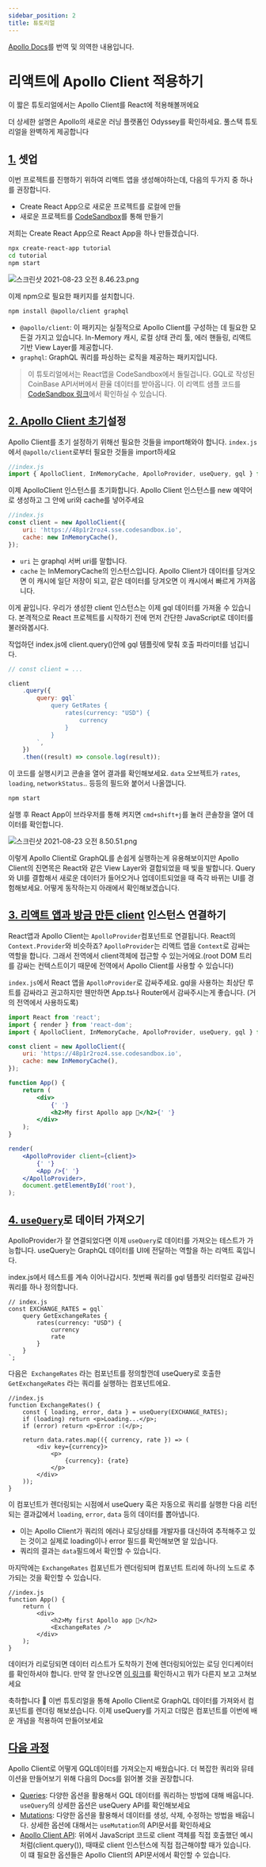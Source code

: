 ```yaml
---
sidebar_position: 2
title: 튜토리얼
---
```


[Apollo Docs](https://www.apollographql.com/docs/react/get-started/)를 번역 및 의역한 내용입니다.

# 리액트에 Apollo Client 적용하기

이 짧은 튜토리얼에서는 Apollo Client를 React에 적용해볼꺼에요

더 상세한 설명은 Apollo의 새로운 러닝 플랫폼인 Odyssey를 확인하세요. 풀스택 튜토리얼을 완벽하게 제공합니다

## [1.](https://www.apollographql.com/docs/react/get-started/#1-setup) 셋업

이번 프로젝트를 진행하기 위하여 리액트 앱을 생성해야하는데, 다음의 두가지 중 하나를 권장합니다.

-   Create React App으로 새로운 프로젝트를 로컬에 만들
-   새로운 프로젝트를 [CodeSandbox](https://codesandbox.io/)를 통해 만들기

저희는 Create React App으로 React App을 하나 만들겠습니다.

```bash
npx create-react-app tutorial
cd tutorial
npm start
```

![스크린샷 2021-08-23 오전 8.46.23.png](https://s3-us-west-2.amazonaws.com/secure.notion-static.com/e794ff18-0649-48dc-89ee-c603d1e1687f/스크린샷_2021-08-23_오전_8.46.23.png)

이제 npm으로 필요한 패키지를 설치합니다.

```bash
npm install @apollo/client graphql
```

-   `@apollo/client`: 이 패키지는 실질적으로 Apollo Client를 구성하는 데 필요한 모든걸 가지고 있습니다. In-Memory 캐시, 로컬 상태 관리 툴, 에러 핸들링, 리액트 기반 View Layer를 제공합니다.
-   `graphql`: GraphQL 쿼리를 파싱하는 로직을 제공하는 패키지입니다.

> 이 튜토리얼에서는 React앱을 CodeSandbox에서 돌릴겁니다. GQL로 작성된 CoinBase API서버에서 환율 데이터를 받아옵니다. 이 리액트 샘플 코드를 [CodeSandbox 링크](https://codesandbox.io/s/get-started-coinbase-client-73r10)에서 확인하실 수 있습니다.

## [2. Apollo Client 초기](https://www.apollographql.com/docs/react/get-started/#2-initialize-apolloclient)설정

Apollo Client를 초기 설정하기 위해선 필요한 것들을 import해와야 합니다. `index.js`에서 `@apollo/client`로부터 필요한 것들을 import하세요

```jsx
//index.js
import { ApolloClient, InMemoryCache, ApolloProvider, useQuery, gql } from '@apollo/client';
```

이제 ApolloClient 인스턴스를 초기화합니다. Apollo Client 인스턴스를 new 예약어로 생성하고 그 안에 uri와 cache를 넣어주세요

```jsx
//index.js
const client = new ApolloClient({
    uri: 'https://48p1r2roz4.sse.codesandbox.io',
    cache: new InMemoryCache(),
});
```

-   `uri` 는 graphql 서버 uri를 말합니다.
-   `cache` 는 InMemoryCache의 인스턴스입니다. Apollo Client가 데이터를 당겨오면 이 캐시에 일단 저장이 되고, 같은 데이터를 당겨오면 이 캐시에서 빠르게 가져옵니다.

이게 끝입니다. 우리가 생성한 client 인스턴스는 이제 gql 데이터를 가져올 수 있습니다. 본격적으로 React 프로젝트를 시작하기 전에 먼저 간단한 JavaScript로 데이터를 불러와봅시다.

작업하던 index.js에 client.query()안에 gql 템플릿에 맞춰 호출 파라미터를 넘깁니다.

```jsx
// const client = ...

client
    .query({
        query: gql`
            query GetRates {
                rates(currency: "USD") {
                    currency
                }
            }
        `,
    })
    .then((result) => console.log(result));
```

이 코드를 실행시키고 콘솔을 열어 결과를 확인해보세요. `data` 오브젝트가 `rates`, `loading`, `networkStatus`.. 등등의 필드와 붙어서 나올껍니다.

```bash
npm start
```

실행 후 React App이 브라우저를 통해 켜지면 `cmd+shift+j`를 눌러 콘솔창을 열어 데이터를 확인합니다.

![스크린샷 2021-08-23 오전 8.50.51.png](https://s3-us-west-2.amazonaws.com/secure.notion-static.com/1445afef-4ae6-409a-9aa5-4d858e4fd0e5/스크린샷_2021-08-23_오전_8.50.51.png)

이렇게 Apollo Client로 GraphQL를 손쉽게 실행하는게 유용해보이지만 Apollo Client의 진면목은 React와 같은 View Layer와 결합되었을 때 빛을 발합니다. Query와 UI를 결합해서 새로운 데이터가 들어오거나 업데이트되었을 때 즉각 바뀌는 UI를 경험해보세요. 어떻게 동작하는지 아래에서 확인해보겠습니다.

## [3. 리액트 앱과 방금 만든 client](https://www.apollographql.com/docs/react/get-started/#3-connect-your-client-to-react) 인스턴스 연결하기

React앱과 Apollo Client는 `ApolloProvider`컴포넌트로 연결됩니다. React의 `Context.Provider`와 비슷하죠? `ApolloProvider`는 리액트 앱을 `Context`로 감싸는 역할을 합니다. 그래서 전역에서 client객체에 접근할 수 있는거에요.(root DOM 트리를 감싸는 컨텍스트이기 때문에 전역에서 Apollo Client를 사용할 수 있습니다)

`index.js`에서 React 앱을 `ApolloProvider`로 감싸주세요. gql을 사용하는 최상단 루트를 감싸라고 권고하지만 웬만하면 App.ts나 Router에서 감싸주시는게 좋습니다. (거의 전역에서 사용하도록)

```jsx
import React from 'react';
import { render } from 'react-dom';
import { ApolloClient, InMemoryCache, ApolloProvider, useQuery, gql } from '@apollo/client';

const client = new ApolloClient({
    uri: 'https://48p1r2roz4.sse.codesandbox.io',
    cache: new InMemoryCache(),
});

function App() {
    return (
        <div>
            {' '}
            <h2>My first Apollo app 🚀</h2>{' '}
        </div>
    );
}

render(
    <ApolloProvider client={client}>
        {' '}
        <App />{' '}
    </ApolloProvider>,
    document.getElementById('root'),
);
```

## [4. `useQuery`](https://www.apollographql.com/docs/react/get-started/#4-fetch-data-with-usequery)로 데이터 가져오기

ApolloProvider가 잘 연결되었다면 이제 `useQuery`로 데이터를 가져오는 테스트가 가능합니다. useQuery는 GraphQL 데이터를 UI에 전달하는 역할을 하는 리액트 훅입니다.

index.js에서 테스트를 계속 이어나갑시다. 첫번째 쿼리를 gql 템플릿 리터럴로 감싸진 쿼리를 하나 정의합니다.

```tsx
// index.js
const EXCHANGE_RATES = gql`
    query GetExchangeRates {
        rates(currency: "USD") {
            currency
            rate
        }
    }
`;
```

다음은  `ExchangeRates` 라는 컴포넌트를 정의할껀데 useQuery로 호출한 `GetExchangeRates` 라는 쿼리를 실행하는 컴포넌트에요.

```tsx
//index.js
function ExchangeRates() {
    const { loading, error, data } = useQuery(EXCHANGE_RATES);
    if (loading) return <p>Loading...</p>;
    if (error) return <p>Error :(</p>;

    return data.rates.map(({ currency, rate }) => (
        <div key={currency}>
            <p>
                {currency}: {rate}
            </p>
        </div>
    ));
}
```

이 컴포넌트가 렌더링되는 시점에서 useQuery 훅은 자동으로 쿼리를 실행한 다음 리턴되는 결과값에서 `loading`, `error`, `data` 등의 데이터를 뽑아냅니다.

-   이는 Apollo Client가 쿼리의 에러나 로딩상태를 개발자를 대신하여 추적해주고 있는 것이고 실제로 loading이나 error 필드를 확인해보면 알 있습니다.
-   쿼리의 결과는 `data`필드에서 확인할 수 있습니다.

마지막에는 `ExchangeRates` 컴포넌트가 렌더링되며 컴포넌트 트리에 하나의 노드로 추가되는 것을 확인할 수 있습니다.

```tsx
//index.js
function App() {
    return (
        <div>
            <h2>My first Apollo app 🚀</h2>
            <ExchangeRates />
        </div>
    );
}
```

데이터가 리로딩되면 데이터 리스트가 도착하기 전에 렌더링되어있는 로딩 인디케이터를 확인하셔야 합니다. 만약 잘 안나오면 [이 링크](https://codesandbox.io/s/get-started-coinbase-client-73r10)를 확인하시고 뭐가 다른지 보고 고쳐보세요

축하합니다 🚀 이번 튜토리얼을 통해 Apollo Client로 GraphQL 데이터를 가져와서 컴포넌트를 렌더링 해보셨습니다. 이제 useQuery를 가지고 더많은 컴포넌트를 이번에 배운 개념을 적용하여 만들어보세요

## [다음 과정](https://www.apollographql.com/docs/react/get-started/#next-steps)

Apollo Client로 어떻게 GQL데이터를 가져오는지 배웠습니다. 더 복잡한 쿼리와 뮤테이션을 만들어보기 위해 다음의 Docs를 읽어볼 것을 권장합니다.

-   [Queries](https://www.apollographql.com/docs/react/data/queries/): 다양한 옵션을 활용해서 GQL 데이터를 쿼리하는 방법에 대해 배웁니다. `useQuery`의 상세한 옵션은 useQuery API를 확인해보세요
-   [Mutations](https://www.apollographql.com/docs/react/data/mutations/): 다양한 옵션을 활용해서 데이터를 생성, 삭제, 수정하는 방법을 배웁니다. 상세한 옵션에 대해서는 `useMutation`의 API문서를 확인하세요
-   [Apollo Client API](https://www.apollographql.com/docs/react/api/core/ApolloClient/): 위에서 JavaScript 코드로 client 객체를 직접 호출했던 예시처럼(client.query()), 때때로 client 인스턴스에 직접 접근해야할 때가 있습니다. 이 떄 필요한 옵션들은 Apollo Client의 API문서에서 확인할 수 있습니다.

